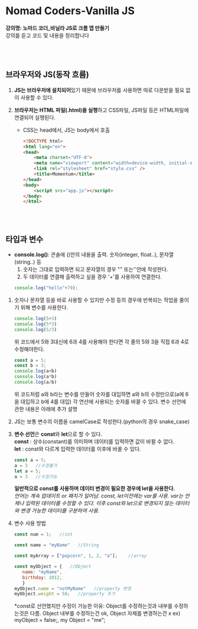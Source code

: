 # Nomad Coders-Vanilla JS
**강의명: 노마드 코더_바닐라 JS로 크롬 앱 만들기**
<br>
강의를 듣고 코드 및 내용을 정리합니다
<br>
<br>
<br>
<br>
## 브라우저와 JS(동작 흐름)
1. **JS는 브라우저에 설치되어**있기 때문에 브라우저를 사용하면 따로 다운받을 필요 없이 사용할 수 있다.

2. **브라우저는 HTML 파일(.html)을 실행**하고 CSS파일, JS파일 등은 HTML파일에 연결되어 실행된다.
   - CSS는 head에서, JS는 body에서 호출
     <br>
     ```html
     <!DOCTYPE html>
     <html lang="en">
     <head>
         <meta charset="UTF-8">
         <meta name="viewport" content="width=device-width, initial-scale=1.0">
         <link rel="stylesheet" href="style.css" />
         <title>Momentum</title>
     </head>
     <body>
         <script src="app.js"></script>
     </body>
     </html>   
     ```
<br>
<br>

## 타입과 변수
- **console.log()**: 콘솔에 ()안의 내용을 출력. 숫자(integer, float..), 문자열(string..) 등
  <br>
  1. 숫자는 그대로 입력하면 되고 문자열의 경우 "" 또는''안에 작성한다.
  2. 두 데이터를 연결해 출력하고 싶을 경우 '+'를 사용하여 연결한다.
    ```javascript
    console.log("hello"+79);
    ```
1. 숫자나 문자열 등을 바로 사용할 수 있지만 수정 등의 경우에 반복되는 작업을 줄이기 위해 변수를 사용한다.
   ```javascript
   console.log(5+3)
   console.log(5*3)
   console.log(5/3)
   ```
   위 코드에서 5와 3대신에 6과 4를 사용해야 한다면 각 줄의 5와 3을 직접 6과 4로 수정해야한다.
   ```javascript
   const a = 5;
   const b = 3;
   console.log(a+b)
   console.log(a*b)
   console.log(a/b)
   ```
   위 코드처럼 a와 b라는 변수를 만들어 숫자를 대입하면 a와 b의 수정만으로(a에 6을 대입하고 b에 4를 대입) 각 연산에 사용되는 숫자를 바꿀 수 있다.
   변수 선언에 관한 내용은 아래에 추가 설명
   
2. JS는 보통 변수의 이름을 camelCase로 작성한다.(python의 경우 snake_case)
 
3. **변수 선언**은 **const**와 **let**으로 할 수 있다.
   <br>
   **const** : 상수(constant)를 의미하며 데이터를 입력하면 값이 바뀔 수 없다.
   <br>
   **let** : const와 다르게 입력한 데이터를 이후에 바꿀 수 있다.
   <br>
   ```javascript
   const a = 5;
   a = 3   //수정불가
   let a = 5;
   a = 3   //수정가능
   ```
   **일반적으로 const를 사용하며 데이터 변경이 필요한 경우에 let을 사용한다.**
   <br>
  *언어는 계속 업데이트 or 패치가 일어남. const, let이전에는 var를 사용. var는 언제나 입력된 데이터를 수정할 수 있다. 이후 const와 let으로 변경되지 않는 데이터와 변경 가능한 데이터를 구분하여 사용.*

4. 변수 사용 방법
   <br>
   ```javascript
   const num = 1;   //int
   
   const name = "myName"   //String
   
   const myArray = ["popcorn", 1, 2, "a"];    //array
   
   const myObject = {   //Object
      name: "myName",
      birthday: 1012,
      }
   myObject.name = "notMyName"   //property 변경
   myObject.weight = 50;   //property 추가
   ```
   *const로 선언했지만 수정이 가능한 이유: Object를 수정하는것과 내부를 수정하는것은 다름.   Object 내부를 수정하는건 ok, Object 자체를 변경하는건 x   ex) myObject = false;, my Object = "me";
